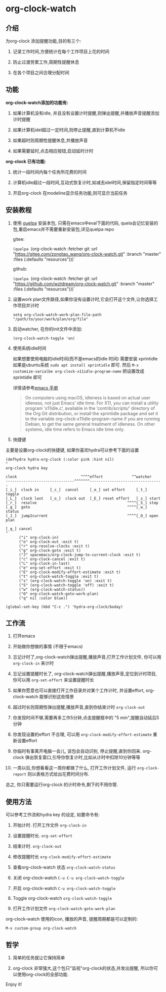 # org-clock-watch

## 介绍

为org-clock 添加提醒功能,目的有三个:

1. 记录工作时间,方便统计在每个工作项目上花的时间

2. 防止过渡劳累工作,周期性提醒休息

3. 在各个项目之间合理分配时间

## 功能

**org-clock-watch添加的功能有:**

1. 如果计算机没有idle, 并且没有设置计时提醒,则弹出提醒,并播放声音提醒添加计时提醒

2. 如果计算机idel超过一定时间,则停止提醒,直到计算机不idle

3. 如果超时则周期性提醒休息,并播放声音

4. 如果需要延时,点击相应按钮,启动延时计时

**org-clock 已有功能:**

1. 统计一段时间内每个任务所花费的时间

2. 计算机idle超过一段时间,互动式恢复计时,如减去idel时间,保留指定时间等等

3. 开启org-clock 在modeline显示任务功能,则可显示当前任务

## 安装教程

1. 使用 [quelpa](https://github.com/quelpa/quelpa) 安装本包, 只需在emacs中eval下面的代码, quela会记忆安装的包,重启emacs并不需要重新安装包,详见quelpa repo

   gitee:

   `(quelpa `(org-clock-watch :fetcher git :url "https://gitee.com/zongtao_wang/org-clock-watch.git" :branch "master" :files (:defaults "resources")))` 

   github:

   `(quelpa `(org-clock-watch :fetcher git :url "https://github.com/wztdream/org-clock-watch.git" :branch "master" :files (:defaults "resources")))` 

2. 设置work plan文件路径,如果你没有设置计时,它会打开这个文件,让你选择工作项目并计时

    `setq org-clock-watch-work-plan-file-path "/path/to/your/work/plan/org/file"`

3. 启动watcher, 在你的init文件中添加:

   `(org-clock-watch-toggle 'on)`

4. 使用系统idle时间

    如果想要使用电脑的idle时间(而不是emacs的idle 时间) 需要安装 xprintidle 如果是ubuntu系统 `sudo apt install xprintidle` 即可. 然后 `M-x customize-varialbe org-clock-x11idle-program-name` 把设置改成 xprintidle 即可

    详情请参考[emacs 手册](https://www.gnu.org/software/emacs/manual/html_node/org/Resolving-idle-time.html)

    > On computers using macOS, idleness is based on actual user idleness, not just Emacs’ idle time. For X11, you can install a utility program ‘x11idle.c’, available in the ‘contrib/scripts/’ directory of the Org Git distribution, or install the xprintidle package and set it to the variable org-clock-x11idle-program-name if you are running Debian, to get the same general treatment of idleness. On other systems, idle time refers to Emacs idle time only.

5. 快捷键

主要是设置org-clock的快捷键, 如果你喜欢hydra可以参考下面的设置

```
(defhydra hydra-org-clock (:color pink :hint nil)
"
org-clock hydra key

clock                             ^^^^effort             ^^watcher
-------------------------------^^^^^^^---------------------------------
[_i_]  clock in     [_c_]  cancel     [_e_] set effort     [_t_] toggle
[_L_]  clock last   [_o_]  clock out  [_E_] reset effort   [_s_] start
[_r_]  resolve                                         ^^^^[_S_] stop
[_g_]  goto                                            ^^^^[_w_] status
[_J_]  jump2current                                    ^^^^[_O_] open plan

[_q_] cancel
"
      ("i" org-clock-in)
      ("o" org-clock-out :exit t)
      ("r" org-resolve-clocks :exit t)
      ("g" org-clock-goto :exit t)
      ("J" spacemacs/org-clock-jump-to-current-clock :exit t)
      ("c" org-clock-cancel :exit t)
      ("L" org-clock-in-last)
      ("e" org-set-effort :exit t)
      ("E" org-clock-modify-effort-estimate :exit t)
      ("t" org-clock-watch-toggle :exit t)
      ("s" (org-clock-watch-toggle 'on) :exit t)
      ("S" (org-clock-watch-toggle 'off) :exit t)
      ("w" (org-clock-watch-status))
      ("O" org-clock-watch-goto-work-plan)
      ("q" nil :color blue))

(global-set-key (kbd "C-c .") 'hydra-org-clock/boday)
```

## 工作流

1. 打开emacs

2. 开始做你想做的事情 (不限于emacs)

3. 忘记计时了,org-clock-watch弹出提醒,播放声音,打开工作计划文件, 你可以用`org-clock-in` 来计时

4. 忘记设置提醒时长了, org-clock-watch弹出提醒,播放声音,定位到计时项目, 你可以用 `org-set-effort` 来设置提醒时长

5. 如果你愿意也可以直接打开工作目录并对某个工作计时, 并设置effort, org-clock-watch 能够识别这些情景

6. 超过时长则周期性弹出提醒,播放声音,直到你结束计时 `org-clock-out`

7. 你发现时间不够,需要再多工作5分钟,点击提醒框中的 "5 min",提醒自动延后5 分钟

8. 你发现设置的effort 不合理, 可以用 `org-clock-modify-effort-estimate` 重新设置effort

9. 你临时有事离开电脑一会儿, 该包会自动识别, 停止提醒,直到你回来. org-clock 弹出恢复窗口,引导你恢复计时,比如从计时中扣除10分钟等等

10. 一周以后,你想看看这一周你都做了什么, 打开工作计划文件, 运行 `org-clock-report` 则以表格方式给出花费时间分布.

总之, 你只需要运行org-clock 的计时命令,剩下的不用你管.

## 使用方法

可以参考工作流和hydra key 的设定, 如要命令有:

1. 开始计时. 打开工作文件 `org-clock-in`

2. 设置提醒时长. `org-set-effort`

3. 结束计时. `org-clock-out`

4. 修改提醒时长 `org-clock-modify-effort-estimate`

5. 查看org-clock-watch 状态 `org-clock-watch-status`

6. 关闭 org-clock-watch `C-u C-u org-clock-watch-toggle`

7. 开启 org-clock-watch `C-u org-clock-watch-toggle`

8. Toggle org-clock-watch `org-clock-watch-toggle`

9. 打开工作计划文件 `org-clock-watch-goto-work-plan`

org-clock-watch 使用的icon, 播放的声音, 提醒周期都是可以定制的:

`M-x custom-group org-clock-watch`

## 哲学

1. 简单的任务就让它保持简单

2. org-clock 非常强大,这个包只"监视"org-clock的状态,并发出提醒, 所以你可以使用org-clock的全部功能.

Enjoy it!
